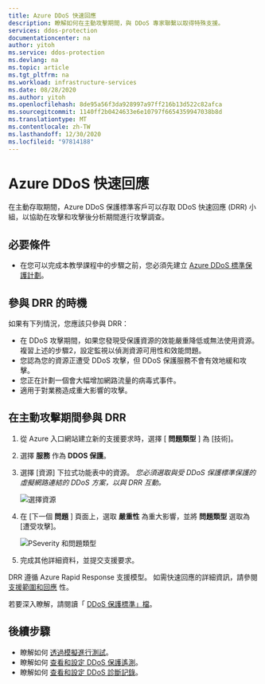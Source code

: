 ```yaml
---
title: Azure DDoS 快速回應
description: 瞭解如何在主動攻擊期間，與 DDoS 專家聯繫以取得特殊支援。
services: ddos-protection
documentationcenter: na
author: yitoh
ms.service: ddos-protection
ms.devlang: na
ms.topic: article
ms.tgt_pltfrm: na
ms.workload: infrastructure-services
ms.date: 08/28/2020
ms.author: yitoh
ms.openlocfilehash: 8de95a56f3da928997a97ff216b13d522c82afca
ms.sourcegitcommit: 1140ff2b0424633e6e10797f6654359947038b8d
ms.translationtype: MT
ms.contentlocale: zh-TW
ms.lasthandoff: 12/30/2020
ms.locfileid: "97814188"
---
```

# <a name="azure-ddos-rapid-response"></a>Azure DDoS 快速回應

在主動存取期間，Azure DDoS 保護標準客戶可以存取 DDoS 快速回應 (DRR) 小組，以協助在攻擊和攻擊後分析期間進行攻擊調查。

## <a name="prerequisites"></a>必要條件

- 在您可以完成本教學課程中的步驟之前，您必須先建立 [Azure DDoS 標準保護計劃](manage-ddos-protection.md)。

## <a name="when-to-engage-drr"></a>參與 DRR 的時機

如果有下列情況，您應該只參與 DRR： 

- 在 DDoS 攻擊期間，如果您發現受保護資源的效能嚴重降低或無法使用資源。 複習上述的步驟2，設定監視以偵測資源可用性和效能問題。
- 您認為您的資源正遭受 DDoS 攻擊，但 DDoS 保護服務不會有效地緩和攻擊。
- 您正在計劃一個會大幅增加網路流量的病毒式事件。
- 適用于對業務造成重大影響的攻擊。

## <a name="engage-drr-during-an-active-attack"></a>在主動攻擊期間參與 DRR

1. 從 Azure 入口網站建立新的支援要求時，選擇 [ **問題類型** ] 為 [技術]。
2. 選擇 **服務** 作為 **DDOS 保護**。
3. 選擇 [資源] 下拉式功能表中的資源。 _您必須選取與受 DDoS 保護標準保護的虛擬網路連結的 DDoS 方案，以與 DRR 互動。_

    ![選擇資源](./media/ddos-rapid-response/choose-resource.png)

4. 在 [下一個 **問題** ] 頁面上，選取 **嚴重性** 為重大影響，並將 **問題類型** 選取為 [遭受攻擊]。

    ![PSeverity 和問題類型](./media/ddos-rapid-response/severity-and-problem-type.png)

5. 完成其他詳細資料，並提交支援要求。

DRR 遵循 Azure Rapid Response 支援模型。 如需快速回應的詳細資訊，請參閱 [支援範圍和回應](https://azure.microsoft.com/en-us/support/plans/response/) 性。

若要深入瞭解，請閱讀「 [DDoS 保護標準」檔](./ddos-protection-overview.md)。

## <a name="next-steps"></a>後續步驟

- 瞭解如何 [透過模擬進行測試](test-through-simulations.md)。
- 瞭解如何 [查看和設定 DDoS 保護遙測](telemetry.md)。
- 瞭解如何 [查看和設定 DDoS 診斷記錄](diagnostic-logging.md)。